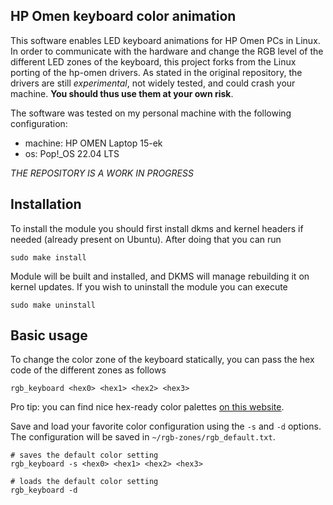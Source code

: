 HP Omen keyboard color animation
-----------------------------------------

This software enables LED keyboard animations for HP Omen PCs in Linux. In order to communicate with the hardware and change the RGB level of the different LED zones of the keyboard, this project forks from the Linux porting of the hp-omen drivers. As stated in the original repository, the drivers are still *experimental*, not widely tested, and could crash your machine. **You should thus use them at your own risk**.

The software was tested on my personal machine with the following configuration:
* machine: HP OMEN Laptop 15-ek
* os: Pop!_OS 22.04 LTS

*THE REPOSITORY IS A WORK IN PROGRESS*


## Installation

To install the module you should first install dkms and kernel headers if needed (already present on Ubuntu).
After doing that you can run 
```
sudo make install
```

Module will be built and installed, and DKMS will manage rebuilding it on kernel updates.
If you wish to uninstall the module you can execute
```
sudo make uninstall
```

## Basic usage
To change the color zone of the keyboard statically, you can pass the hex code of the different zones as follows
```
rgb_keyboard <hex0> <hex1> <hex2> <hex3>
```
Pro tip: you can find nice hex-ready color palettes [on this website](https://coolors.co/palettes/trending).

Save and load your favorite color configuration using the `-s` and `-d` options. The configuration will be saved in `~/rgb-zones/rgb_default.txt`.
```
# saves the default color setting 
rgb_keyboard -s <hex0> <hex1> <hex2> <hex3>

# loads the default color setting
rgb_keyboard -d
```

